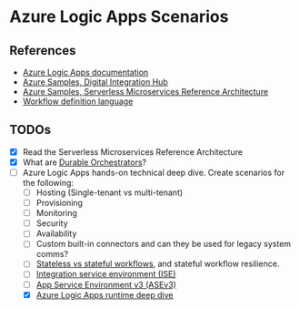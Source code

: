 # Azure Logic Apps Scenarios

## References

* [Azure Logic Apps documentation](https://docs.microsoft.com/en-us/azure/logic-apps/)
* [Azure Samples, Digital Integration Hub](https://github.com/Azure-Samples/digital-integration-hub)
* [Azure Samples, Serverless Microservices Reference Architecture](https://github.com/Azure-Samples/Serverless-microservices-reference-architecture)
* [Workflow definition language](https://docs.microsoft.com/en-gb/azure/logic-apps/logic-apps-workflow-definition-language)

## TODOs

* [x] Read the Serverless Microservices Reference Architecture
* [x] What are [Durable Orchestrators](https://github.com/Azure-Samples/Serverless-microservices-reference-architecture/blob/main/documentation/api-endpoints.md#durable-orchestrators)?
* [ ] Azure Logic Apps hands-on technical deep dive. Create scenarios for the following:
    * [ ] Hosting (Single-tenant vs multi-tenant)
    * [ ] Provisioning
    * [ ] Monitoring
    * [ ] Security
    * [ ] Availability
    * [ ] Custom built-in connectors and can they be used for legacy system comms?
    * [ ] [Stateless vs stateful workflows](https://docs.microsoft.com/en-us/azure/logic-apps/single-tenant-overview-compare#stateful-stateless), and stateful workflow resilience.
    * [ ] [Integration service environment (ISE)](https://docs.microsoft.com/en-us/azure/logic-apps/connect-virtual-network-vnet-isolated-environment-overview)
    * [ ] [App Service Environment v3 (ASEv3)](https://docs.microsoft.com/en-us/azure/app-service/environment/overview)
    * [x] [Azure Logic Apps runtime deep dive](https://techcommunity.microsoft.com/t5/integrations-on-azure-blog/azure-logic-apps-running-anywhere-runtime-deep-dive/ba-p/1835564)
